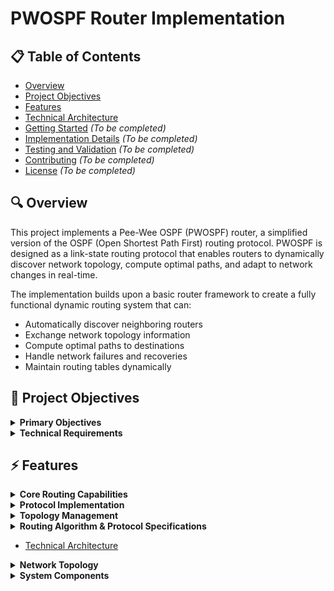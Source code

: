 # PWOSPF Router Implementation

## 📋 Table of Contents
* [Overview](#-overview)
* [Project Objectives](#-project-objectives)
* [Features](#-features)
* [Technical Architecture](#-technical-architecture)
* [Getting Started](#getting-started) *(To be completed)*
* [Implementation Details](#implementation-details) *(To be completed)*
* [Testing and Validation](#testing-and-validation) *(To be completed)*
* [Contributing](#contributing) *(To be completed)*
* [License](#license) *(To be completed)*

## 🔍 Overview
This project implements a Pee-Wee OSPF (PWOSPF) router, a simplified version of the OSPF (Open Shortest Path First) routing protocol. PWOSPF is designed as a link-state routing protocol that enables routers to dynamically discover network topology, compute optimal paths, and adapt to network changes in real-time.

The implementation builds upon a basic router framework to create a fully functional dynamic routing system that can:
* Automatically discover neighboring routers
* Exchange network topology information
* Compute optimal paths to destinations
* Handle network failures and recoveries
* Maintain routing tables dynamically

## 🎯 Project Objectives

<details>
<summary><strong>Primary Objectives</strong></summary>

#### 1. Dynamic Route Discovery
Implement PWOSPF protocol to enable routers to:
* Build their own routing tables from link-state routing messages
* Detect link failures and recovery automatically
* Exchange routing information with neighboring routers

#### 2. Network Topology Management
* Maintain a complete view of the network topology
* Handle topology changes through link-state updates
* Support a multi-router environment with dynamic neighbor discovery

#### 3. Routing Protocol Implementation
* Implement HELLO protocol for neighbor discovery and maintenance
* Develop Link State Update (LSU) mechanism for topology information exchange
* Create efficient shortest path computation for routing decisions
</details>

<details>
<summary><strong>Technical Requirements</strong></summary>

#### 1. Protocol Specifications
* PWOSPF Version 2 compatibility
* Support for broadcast HELLO messages (every 10 seconds by default)
* Link State Updates (LSU) transmission (every 30 seconds by default)
* Proper handling of protocol headers and checksums

#### 2. Routing Features
* Support for static and dynamic routes
* Handling of directly connected subnets
* Default route management
* Subnet-based routing with proper mask handling

#### 3. Fault Tolerance
* Detection of neighbor timeouts (3× HELLO interval)
* Link failure and recovery handling
* Topology database maintenance and cleanup
* Route recomputation on network changes
</details>

## ⚡ Features

<details>
<summary><strong>Core Routing Capabilities</strong></summary>

* **Dynamic Routing Table Construction**
  * Automatic building of routing tables from link-state messages
  * Support for both static and dynamic routes
  * Intelligent handling of directly connected subnets
  * Default route management for internet connectivity
</details>

<details>
<summary><strong>Protocol Implementation</strong></summary>

* **HELLO Protocol**
  * Periodic broadcast of HELLO messages (10-second intervals)
  * Dynamic neighbor discovery and maintenance
  * Automatic detection of neighbor timeouts (30-second threshold)
  * Real-time neighbor state tracking

* **Link State Updates (LSU)**
  * Periodic LSU broadcasts (30-second intervals)
  * Efficient flooding mechanism with loop prevention
  * Sequence number tracking for update ordering
  * TTL-based flood control
</details>

<details>
<summary><strong>Topology Management</strong></summary>

* **Network Discovery**
  * Complete topology database maintenance
  * Automatic detection of network changes
  * Bidirectional link verification
  * Support for multi-router environments

* **Fault Tolerance**
  * Automatic link failure detection
  * Dynamic recovery from network changes
  * Topology database cleanup for stale entries
  * Immediate route recomputation on topology changes
</details>

<details>
<summary><strong>Routing Algorithm & Protocol Specifications</strong></summary>

* **Path Computation**
  * Implementation of shortest path algorithm
  * Subnet-based routing decisions
  * Proper handling of subnet masks
  * Next-hop computation for optimal forwarding

* **PWOSPF v2 Compliance**
  * Standard-compliant packet formats
  * Proper checksum calculation and verification
  * Area-based routing (single area support)
  * Router ID management

* **IP Packet Handling**
  * Protocol number 89 (OSPF standard)
  * Support for broadcast addresses
  * Proper IP encapsulation
  * Checksum verification and generation
</details>

* [Technical Architecture](#%EF%B8%8F-technical-architecture)

<details>
<summary><strong>Network Topology</strong></summary>

The project is developed and tested on a specific network topology consisting of three virtual PWOSPF routers (vhost1, vhost2, and vhost3) interconnected via subnets. This topology demonstrates the router's capability to handle dynamic route discovery, link failures, and network changes.

![Network Topology](images/113.png)

Key aspects of the topology:

* Each link represents a subnet, with two IP addresses (one for each end)
* All three routers (vhost1, vhost2, and vhost3) run the PWOSPF protocol
* The gateway provides connectivity to the internet (CS department network)
* Two servers act as end hosts for testing connectivity
* vhost1 connects to the gateway and serves as the internet access point
* Each router has multiple interfaces with specific IP/subnet configurations
* The topology allows testing of various scenarios including:
  * Dynamic route discovery
  * Link failure detection
  * Path recomputation
  * Network recovery

This topology is used for both development and testing, though IP assignments may differ during evaluation to ensure no hardcoding of addresses in the implementation.
</details>

<details>
<summary><strong>System Components</strong></summary>

### Core Components
* **PWOSPF Subsystem**
  * Controls protocol operations and neighbor discovery
  * Manages link-state database and routing updates
  * Handles HELLO and LSU packet processing

* **Interface Manager**
  * Manages multiple network interfaces
  * Processes incoming/outgoing PWOSPF packets
  * Maintains interface states and neighbor relationships

* **Route Calculator**
  * Implements shortest path computation
  * Updates routing table based on topology changes
  * Handles dynamic and static route management
</details>

